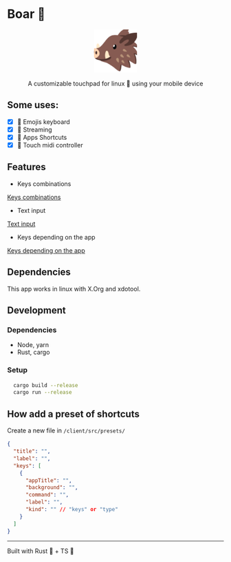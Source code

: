 # Boar 🐗

<p align="center">
  <a href="https://github/egxn/boar">
    <img alt="babel" src="./assets/boar-icon.png" width="100" />
  </a>
</p>

<p align="center">
  A customizable touchpad for linux 🐧 using your mobile device
</p>


## Some uses:

- [x] 🙂 Emojis keyboard
- [x] 📡 Streaming
- [x] 🎨 Apps Shortcuts 
- [x] 🔔 Touch midi controller

## Features

* Keys combinations

[Keys combinations](./assets/demo_3.webm)

* Text input

[Text input](./assets/demo_2.webm)

* Keys depending on the app

[Keys depending on the app](./assets/demo_1.webm)

## Dependencies

This app works in linux with X.Org and xdotool.

## Development

### Dependencies

* Node, yarn
* Rust, cargo

### Setup

``` bash
  cargo build --release
  cargo run --release
```

## How add a preset of shortcuts

Create a new file in  `/client/src/presets/`

``` json
{
  "title": "",
  "label": "",
  "keys": [
    {
      "appTitle": "",
      "background": "",
      "command": "",
      "label": "",
      "kind": "" // "keys" or "type"
    }
  ]
}
```

---

Built with Rust 🦀 + TS 🔵